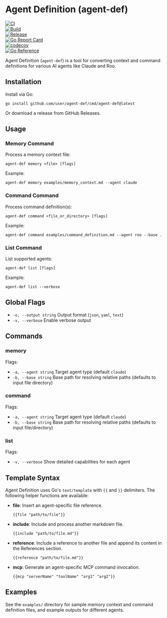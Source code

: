 # Agent Definition (agent-def)
[![CI](https://github.com/user/agent-def/actions/workflows/ci.yml/badge.svg)](https://github.com/user/agent-def/actions/workflows/ci.yml)  
[![Build](https://github.com/user/agent-def/actions/workflows/build.yml/badge.svg)](https://github.com/user/agent-def/actions/workflows/build.yml)  
[![Release](https://img.shields.io/github/v/release/user/agent-def)](https://github.com/user/agent-def/releases/latest)  
[![Go Report Card](https://goreportcard.com/badge/github.com/user/agent-def)](https://goreportcard.com/report/github.com/user/agent-def)  
[![codecov](https://codecov.io/gh/user/agent-def/branch/main/graph/badge.svg)](https://codecov.io/gh/user/agent-def)  
[![Go Reference](https://pkg.go.dev/badge/github.com/user/agent-def.svg)](https://pkg.go.dev/github.com/user/agent-def)  

Agent Definition (`agent-def`) is a tool for converting context and command definitions for various AI agents like Claude and Roo.

## Installation

Install via Go:

```
go install github.com/user/agent-def/cmd/agent-def@latest
```

Or download a release from GitHub Releases.

## Usage

### Memory Command

Process a memory context file:

```
agent-def memory <file> [flags]
```

Example:

```
agent-def memory examples/memory_context.md --agent claude
```

### Command Command

Process command definition(s):

```
agent-def command <file_or_directory> [flags]
```

Example:

```
agent-def command examples/command_definition.md --agent roo --base .
```

### List Command

List supported agents:

```
agent-def list [flags]
```

Example:

```
agent-def list --verbose
```

## Global Flags

- `-o, --output string` Output format (`json`, `yaml`, `text`)
- `-v, --verbose` Enable verbose output

## Commands

### memory

Flags:

- `-a, --agent string` Target agent type (default `claude`)
- `-b, --base string` Base path for resolving relative paths (defaults to input file directory)

### command

Flags:

- `-a, --agent string` Target agent type (default `claude`)
- `-b, --base string` Base path for resolving relative paths (defaults to input file/directory)

### list

Flags:

- `-v, --verbose` Show detailed capabilities for each agent

## Template Syntax

Agent Definition uses Go's `text/template` with `{{` and `}}` delimiters. The following helper functions are available:

- **file**: Insert an agent-specific file reference.

  ```
  {{file "path/to/file"}}
  ```

- **include**: Include and process another markdown file.

  ```
  {{include "path/to/file.md"}}
  ```

- **reference**: Include a reference to another file and append its content in the References section.

  ```
  {{reference "path/to/file.md"}}
  ```

- **mcp**: Generate an agent-specific MCP command invocation.

  ```
  {{mcp "serverName" "toolName" "arg1" "arg2"}}
  ```

## Examples

See the `examples/` directory for sample memory context and command definition files, and example outputs for different agents.